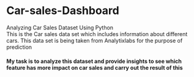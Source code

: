 # Car-sales-Dashboard
 Analyzing Car Sales Dataset Using Python </br>
 This is the Car sales data set which includes information about different cars. This data set is being taken from Analytixlabs for the purpose of prediction </br>
 #### My task is to analyze this dataset and provide insights to see which feature has more impact on car sales and carry out the result of this </br>
 

